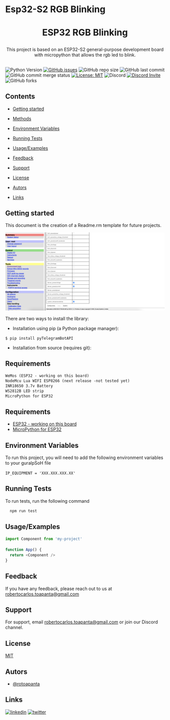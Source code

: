 # Esp32-S2 RGB Blinking

# <p align="center">ESP32 RGB Blinking

<p align="center">This project is based on an ESP32-S2 general-purpose development board with micropython that allows the rgb led to blink.</p>

##

![Python Version](https://img.shields.io/pypi/pyversions/3)
[![GitHub issues](https://img.shields.io/github/issues/rotoapanta/guralpStateOfHealh)](https://github.com/rotoapanta/guralpStateOfHealh/issues)
![GitHub repo size](https://img.shields.io/github/repo-size/rotoapanta/guralpStateOfHealh)
![GitHub last commit](https://img.shields.io/github/last-commit/rotoapanta/guralpStateOfHealh)
![GitHub commit merge status](https://img.shields.io/github/commit-status/rotoapanta/prueba2/main/6a500cc65d)
[![License: MIT](https://img.shields.io/badge/License-MIT-yellow.svg)](https://opensource.org/licenses/MIT)
![Discord](https://img.shields.io/discord/996422496842694726)
[![Discord Invite](https://img.shields.io/badge/discord-join%20now-green)](https://discord.gg/pSAp2qXe)
![GitHub forks](https://img.shields.io/github/forks/rotoapanta/guralpStateOfHealh?style=social)

## Contents

  * [Getting started](#getting-started)


  * [Methods](#methods)
  * [Environment Variables](#environment-variables)
  * [Running Tests](#running-tests)
  * [Usage/Examples](#usage-examples)
  * [Feedback](#feedback)
  * [Support](#support)
  * [License](#license)
  * [Autors](#autors)
  * [Links](#links)

## Getting started

This document is the creation of a Readme.rm template for future projects.

![Image text](https://github.com/rotoapanta/guralpStateOfHealh/blob/c270bf6bbd5cffc5fc3dd4e2e981c16b19e09b58/Captura%20de%20Pantalla%202022-07-31%20a%20la(s)%2022.39.41.png)

There are two ways to install the library:

* Installation using pip (a Python package manager):

```
$ pip install pyTelegramBotAPI
```
* Installation from source (requires git):

## Requirements

    WeMos (ESP32 - working on this board)
    NodeMcu Lua WIFI ESP8266 (next release -not tested yet)
    INR18650 3.7v Battery
    WS2812B LED strip
    MicroPython for ESP32

Requirements
---------
* [ESP32 - working on this board](https://www.banggood.com/WeMos-WiFi-Bluetooth-Battery-ESP32-Development-Tool-p-1164436.html?p=QW0903761303201409LG)
* [MicroPython for ESP32](http://micropython.org/download#esp32)


## Environment Variables

To run this project, you will need to add the following environment variables to your guralpSoH file

`IP_EQUIPMENT = 'XXX.XXX.XXX.XX'`

## Running Tests

To run tests, run the following command

```bash
  npm run test
```

## Usage/Examples

```javascript
import Component from 'my-project'

function App() {
  return <Component />
}
```

## Feedback

If you have any feedback, please reach out to us at robertocarlos.toapanta@gmail.com

## Support

For support, email robertocarlos.toapanta@gmail.com or join our Discord channel.

## License

[MIT](https://choosealicense.com/licenses/mit/)

## Autors
- [@rotoapanta](https://github.com/rotoapanta)

## Links
[![linkedin](https://img.shields.io/badge/linkedin-0A66C2?style=for-the-badge&logo=linkedin&logoColor=white)](https://www.linkedin.com/in/roberto-carlos-toapanta-g/)
[![twitter](https://img.shields.io/badge/twitter-1DA1F2?style=for-the-badge&logo=twitter&logoColor=white)](https://twitter.com/rotoapanta)
